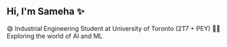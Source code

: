 ## Hi, I'm Sameha ✨

😄 Industrial Engineering Student at University of Toronto (2T7 + PEY)
👩‍💻 Exploring the world of AI and ML 

